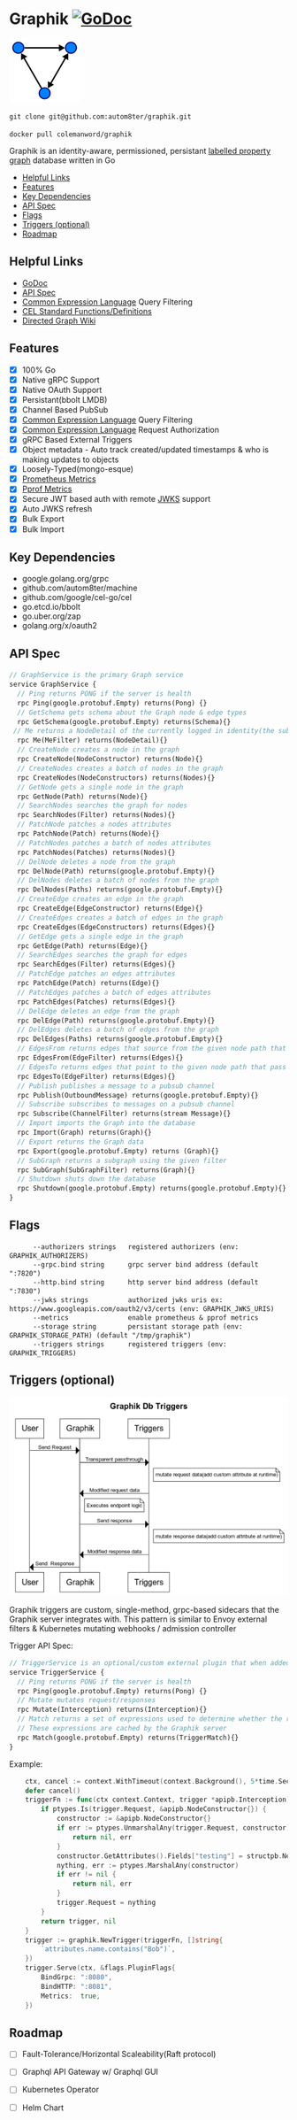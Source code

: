 # Graphik [![GoDoc](https://godoc.org/github.com/autom8ter/graphik?status.svg)](https://godoc.org/github.com/autom8ter/graphik)

![dag](images/dag.png)

    git clone git@github.com:autom8ter/graphik.git
    
    docker pull colemanword/graphik

Graphik is an identity-aware, permissioned, persistant [labelled property graph](https://en.wikipedia.org/wiki/Graph_database#Labeled-property_graph) database written in Go

  * [Helpful Links](#helpful-links)
  * [Features](#features)
  * [Key Dependencies](#key-dependencies)
  * [API Spec](#api-spec)
  * [Flags](#flags)
  * [Triggers (optional)](#triggers--optional-)
  * [Roadmap](#roadmap)


## Helpful Links

- [GoDoc](https://godoc.org/github.com/autom8ter/graphik)
- [API Spec](https://github.com/autom8ter/graphik/blob/master/api/graphik.proto)
- [Common Expression Language](https://opensource.google/projects/cel) Query Filtering
- [CEL Standard Functions/Definitions](https://github.com/google/cel-spec/blob/master/doc/langdef.md#standard-definitions)
- [Directed Graph Wiki](https://en.wikipedia.org/wiki/Directed_graph)

## Features

- [x] 100% Go
- [x] Native gRPC Support
- [x] Native OAuth Support
- [x] Persistant(bbolt LMDB)
- [x] Channel Based PubSub
- [x] [Common Expression Language](https://opensource.google/projects/cel) Query Filtering
- [x] [Common Expression Language](https://opensource.google/projects/cel) Request Authorization
- [x] gRPC Based External Triggers
- [x] Object metadata - Auto track created/updated timestamps & who is making updates to objects
- [x] Loosely-Typed(mongo-esque)
- [x] [Prometheus Metrics](https://prometheus.io/)
- [x] [Pprof Metrics](https://blog.golang.org/pprof)
- [x] Secure JWT based auth with remote [JWKS](https://auth0.com/docs/tokens/json-web-tokens/json-web-key-sets) support
- [x] Auto JWKS refresh
- [x] Bulk Export
- [x] Bulk Import

## Key Dependencies

- google.golang.org/grpc
- github.com/autom8ter/machine
- github.com/google/cel-go/cel
- go.etcd.io/bbolt
- go.uber.org/zap
- golang.org/x/oauth2

## API Spec

```proto
// GraphService is the primary Graph service
service GraphService {
  // Ping returns PONG if the server is health
  rpc Ping(google.protobuf.Empty) returns(Pong) {}
  // GetSchema gets schema about the Graph node & edge types
  rpc GetSchema(google.protobuf.Empty) returns(Schema){}
 // Me returns a NodeDetail of the currently logged in identity(the subject of the JWT)
  rpc Me(MeFilter) returns(NodeDetail){}
  // CreateNode creates a node in the graph
  rpc CreateNode(NodeConstructor) returns(Node){}
  // CreateNodes creates a batch of nodes in the graph
  rpc CreateNodes(NodeConstructors) returns(Nodes){}
  // GetNode gets a single node in the graph
  rpc GetNode(Path) returns(Node){}
  // SearchNodes searches the graph for nodes
  rpc SearchNodes(Filter) returns(Nodes){}
  // PatchNode patches a nodes attributes
  rpc PatchNode(Patch) returns(Node){}
  // PatchNodes patches a batch of nodes attributes
  rpc PatchNodes(Patches) returns(Nodes){}
  // DelNode deletes a node from the graph
  rpc DelNode(Path) returns(google.protobuf.Empty){}
  // DelNodes deletes a batch of nodes from the graph
  rpc DelNodes(Paths) returns(google.protobuf.Empty){}
  // CreateEdge creates an edge in the graph
  rpc CreateEdge(EdgeConstructor) returns(Edge){}
  // CreateEdges creates a batch of edges in the graph
  rpc CreateEdges(EdgeConstructors) returns(Edges){}
  // GetEdge gets a single edge in the graph
  rpc GetEdge(Path) returns(Edge){}
  // SearchEdges searches the graph for edges
  rpc SearchEdges(Filter) returns(Edges){}
  // PatchEdge patches an edges attributes
  rpc PatchEdge(Patch) returns(Edge){}
  // PatchEdges patches a batch of edges attributes
  rpc PatchEdges(Patches) returns(Edges){}
  // DelEdge deletes an edge from the graph
  rpc DelEdge(Path) returns(google.protobuf.Empty){}
  // DelEdges deletes a batch of edges from the graph
  rpc DelEdges(Paths) returns(google.protobuf.Empty){}
  // EdgesFrom returns edges that source from the given node path that pass the filter
  rpc EdgesFrom(EdgeFilter) returns(Edges){}
  // EdgesTo returns edges that point to the given node path that pass the filter
  rpc EdgesTo(EdgeFilter) returns(Edges){}
  // Publish publishes a message to a pubsub channel
  rpc Publish(OutboundMessage) returns(google.protobuf.Empty){}
  // Subscribe subscribes to messages on a pubsub channel
  rpc Subscribe(ChannelFilter) returns(stream Message){}
  // Import imports the Graph into the database
  rpc Import(Graph) returns(Graph){}
  // Export returns the Graph data
  rpc Export(google.protobuf.Empty) returns (Graph){}
  // SubGraph returns a subgraph using the given filter
  rpc SubGraph(SubGraphFilter) returns(Graph){}
  // Shutdown shuts down the database
  rpc Shutdown(google.protobuf.Empty) returns(google.protobuf.Empty){}
}
```


## Flags

```text
      --authorizers strings   registered authorizers (env: GRAPHIK_AUTHORIZERS)
      --grpc.bind string      grpc server bind address (default ":7820")
      --http.bind string      http server bind address (default ":7830")
      --jwks strings          authorized jwks uris ex: https://www.googleapis.com/oauth2/v3/certs (env: GRAPHIK_JWKS_URIS)
      --metrics               enable prometheus & pprof metrics
      --storage string        persistant storage path (env: GRAPHIK_STORAGE_PATH) (default "/tmp/graphik")
      --triggers strings      registered triggers (env: GRAPHIK_TRIGGERS)

```

## Triggers (optional)

![triggers](images/graphik_triggers.png)


Graphik triggers are custom, single-method, grpc-based sidecars that the Graphik server integrates with. 
This pattern is similar to Envoy external filters & Kubernetes mutating webhooks / admission controller

Trigger API Spec:

```proto
// TriggerService is an optional/custom external plugin that when added to a graphik instance, mutates requests & responses at runtime
service TriggerService {
  // Ping returns PONG if the server is health
  rpc Ping(google.protobuf.Empty) returns(Pong) {}
  // Mutate mutates request/responses
  rpc Mutate(Interception) returns(Interception){}
  // Match returns a set of expressions used to determine whether the request/response will be sent to the Mutation function.
  // These expressions are cached by the Graphik server
  rpc Match(google.protobuf.Empty) returns(TriggerMatch){}
}
```

Example:

```go
    ctx, cancel := context.WithTimeout(context.Background(), 5*time.Second)
    defer cancel()
    triggerFn := func(ctx context.Context, trigger *apipb.Interception) (*apipb.Interception, error) {
    	if ptypes.Is(trigger.Request, &apipb.NodeConstructor{}) {
    		constructor := &apipb.NodeConstructor{}
    		if err := ptypes.UnmarshalAny(trigger.Request, constructor); err != nil {
    			return nil, err
    		}
    		constructor.GetAttributes().Fields["testing"] = structpb.NewBoolValue(true)
    		nything, err := ptypes.MarshalAny(constructor)
    		if err != nil {
    			return nil, err
    		}
    		trigger.Request = nything
    	}
    	return trigger, nil
    }
    trigger := graphik.NewTrigger(triggerFn, []string{
    	`attributes.name.contains("Bob")`,
    })
    trigger.Serve(ctx, &flags.PluginFlags{
    	BindGrpc: ":8080",
    	BindHTTP: ":8081",
    	Metrics:  true,
    })
```

## Roadmap

- [ ] Fault-Tolerance/Horizontal Scaleability(Raft protocol)
- [ ] Graphql API Gateway w/ Graphql GUI
- [ ] Kubernetes Operator
- [ ] Helm Chart

